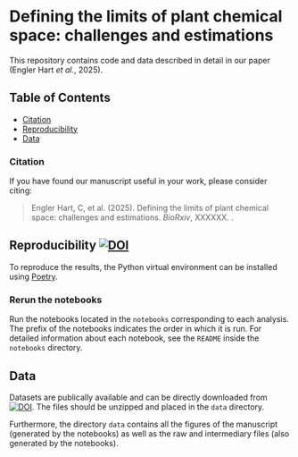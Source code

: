 # Defining the limits of plant chemical space: challenges and estimations

This repository contains code and data described in detail in our paper (Engler Hart *et al.*, 2025).

## Table of Contents

* [Citation](#citation)
* [Reproducibility](#reproducibility)
* [Data](#data)

### Citation
If you have found our manuscript useful in your work, please consider citing:

> Engler Hart, C, et al. (2025). Defining the limits of plant chemical space: challenges and estimations. *BioRxiv*, XXXXXX. [](https://doi.org/).

## Reproducibility [![DOI]()]()
To reproduce the results, the Python virtual environment can be installed using [Poetry](https://python-poetry.org/).

### Rerun the notebooks

Run the notebooks located in the `notebooks` corresponding to each analysis. The prefix of the notebooks indicates the order in which it is run. For detailed information about each notebook, see the `README` inside the `notebooks` directory.

## Data

Datasets are publically available and can be directly downloaded from [![DOI]()](). The files should be unzipped and placed in the `data` directory.

Furthermore, the directory `data` contains all the figures of the manuscript (generated by the notebooks) as well as the raw and intermediary files (also generated by the notebooks).

